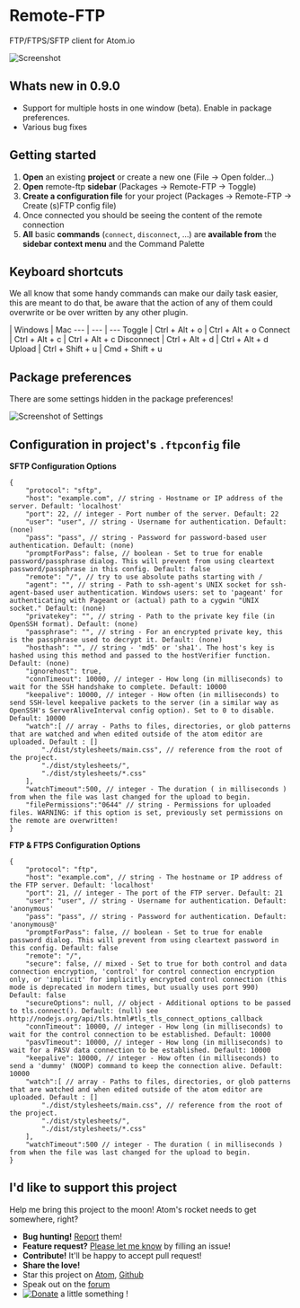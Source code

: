 # Remote-FTP

FTP/FTPS/SFTP client for Atom.io

![Screenshot](https://raw.githubusercontent.com/mgrenier/remote-ftp/master/screenshot.png "Screenshot")

## Whats new in 0.9.0

- Support for multiple hosts in one window (beta). Enable in package preferences.
- Various bug fixes

## Getting started

1. **Open** an existing **project** or create a new one (File -> Open folder...)
1. **Open** remote-ftp **sidebar** (Packages -> Remote-FTP -> Toggle)
1. **Create a configuration file** for your project (Packages -> Remote-FTP -> Create (s)FTP config file)
1. Once connected you should be seeing the content of the remote connection
1. **All** basic **commands** (`connect`, `disconnect`, ...) are **available from** the **sidebar context menu** and the Command Palette

## Keyboard shortcuts

We all know that some handy commands can make our daily task easier, this are meant to do that, be aware that the action of any of them could overwrite or be over written by any other plugin.

  | Windows | Mac
 --- | --- | ---
Toggle | Ctrl + Alt + o | Ctrl + Alt + o
Connect | Ctrl + Alt + c | Ctrl + Alt + c
Disconnect | Ctrl + Alt + d | Ctrl + Alt + d
Upload | Ctrl + Shift + u | Cmd + Shift + u

## Package preferences

There are some settings hidden in the package preferences!

![Screenshot of Settings](https://raw.githubusercontent.com/mgrenier/remote-ftp/master/screenshot-settings.png "Screenshot-settings")

## Configuration in project's `.ftpconfig` file

**SFTP Configuration Options**
```
{
    "protocol": "sftp",
    "host": "example.com", // string - Hostname or IP address of the server. Default: 'localhost'
    "port": 22, // integer - Port number of the server. Default: 22
    "user": "user", // string - Username for authentication. Default: (none)
    "pass": "pass", // string - Password for password-based user authentication. Default: (none)
    "promptForPass": false, // boolean - Set to true for enable password/passphrase dialog. This will prevent from using cleartext password/passphrase in this config. Default: false
    "remote": "/", // try to use absolute paths starting with /
    "agent": "", // string - Path to ssh-agent's UNIX socket for ssh-agent-based user authentication. Windows users: set to 'pageant' for authenticating with Pageant or (actual) path to a cygwin "UNIX socket." Default: (none)
    "privatekey": "", // string - Path to the private key file (in OpenSSH format). Default: (none)
    "passphrase": "", // string - For an encrypted private key, this is the passphrase used to decrypt it. Default: (none)
    "hosthash": "", // string - 'md5' or 'sha1'. The host's key is hashed using this method and passed to the hostVerifier function. Default: (none)
    "ignorehost": true,
    "connTimeout": 10000, // integer - How long (in milliseconds) to wait for the SSH handshake to complete. Default: 10000
    "keepalive": 10000, // integer - How often (in milliseconds) to send SSH-level keepalive packets to the server (in a similar way as OpenSSH's ServerAliveInterval config option). Set to 0 to disable. Default: 10000
    "watch":[ // array - Paths to files, directories, or glob patterns that are watched and when edited outside of the atom editor are uploaded. Default : []
        "./dist/stylesheets/main.css", // reference from the root of the project.
        "./dist/stylesheets/",
        "./dist/stylesheets/*.css"
    ],
    "watchTimeout":500, // integer - The duration ( in milliseconds ) from when the file was last changed for the upload to begin.
    "filePermissions":"0644" // string - Permissions for uploaded files. WARNING: if this option is set, previously set permissions on the remote are overwritten!
}
```

**FTP & FTPS Configuration Options**
```
{
    "protocol": "ftp",
    "host": "example.com", // string - The hostname or IP address of the FTP server. Default: 'localhost'
    "port": 21, // integer - The port of the FTP server. Default: 21
    "user": "user", // string - Username for authentication. Default: 'anonymous'
    "pass": "pass", // string - Password for authentication. Default: 'anonymous@'
    "promptForPass": false, // boolean - Set to true for enable password dialog. This will prevent from using cleartext password in this config. Default: false
    "remote": "/",
    "secure": false, // mixed - Set to true for both control and data connection encryption, 'control' for control connection encryption only, or 'implicit' for implicitly encrypted control connection (this mode is deprecated in modern times, but usually uses port 990) Default: false
    "secureOptions": null, // object - Additional options to be passed to tls.connect(). Default: (null) see http://nodejs.org/api/tls.html#tls_tls_connect_options_callback
    "connTimeout": 10000, // integer - How long (in milliseconds) to wait for the control connection to be established. Default: 10000
    "pasvTimeout": 10000, // integer - How long (in milliseconds) to wait for a PASV data connection to be established. Default: 10000
    "keepalive": 10000, // integer - How often (in milliseconds) to send a 'dummy' (NOOP) command to keep the connection alive. Default: 10000
    "watch":[ // array - Paths to files, directories, or glob patterns that are watched and when edited outside of the atom editor are uploaded. Default : []
        "./dist/stylesheets/main.css", // reference from the root of the project.
        "./dist/stylesheets/",
        "./dist/stylesheets/*.css"
    ],
    "watchTimeout":500 // integer - The duration ( in milliseconds ) from when the file was last changed for the upload to begin.
}
```

## I'd like to support this project
Help me bring this project to the moon! Atom's rocket needs to get somewhere, right?
- **Bug hunting!** [Report](https://github.com/mgrenier/remote-ftp/issues) them!
- **Feature request?** [Please let me know](https://github.com/mgrenier/remote-ftp/issues) by filling an issue!
- **Contribute!** It'll be happy to accept pull request!
- **Share the love!**
 - Star this project on [Atom](https://atom.io/packages/remote-ftp), [Github](https://github.com/mgrenier/remote-ftp)
 - Speak out on the [forum](https://discuss.atom.io/)
 -  [![Donate](https://www.paypalobjects.com/en_US/i/btn/btn_donate_SM.gif)](https://www.paypal.com/cgi-bin/webscr?cmd=_s-xclick&hosted_button_id=PZ3HU7CCJQ6BL) a little something !

